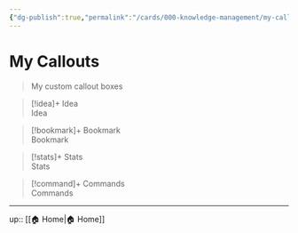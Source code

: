 ```yaml
---
{"dg-publish":true,"permalink":"/cards/000-knowledge-management/my-callouts/","title":"My Callouts","tags":["on/obsidian","on/pkm"]}
---
```



# My Callouts

> My custom callout boxes

> [!idea]+ Idea  
> Idea

> [!bookmark]+ Bookmark  
> Bookmark

> [!stats]+ Stats  
> Stats

> [!command]+ Commands  
> Commands

---
up:: [[🏠 Home\|🏠 Home]]

